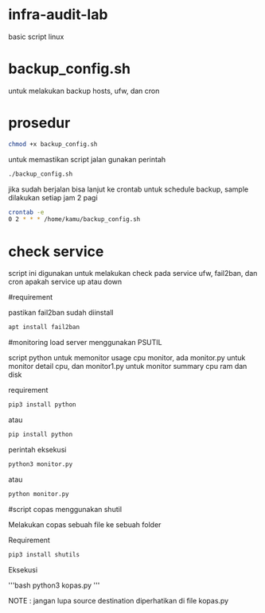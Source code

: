 # infra-audit-lab
basic script linux


# backup_config.sh

untuk melakukan backup hosts, ufw, dan cron

# prosedur
```bash
chmod +x backup_config.sh
```

untuk memastikan script jalan gunakan perintah
```bash
./backup_config.sh
```

jika sudah berjalan bisa lanjut ke crontab untuk schedule backup, sample dilakukan setiap jam 2 pagi

```bash
crontab -e
0 2 * * * /home/kamu/backup_config.sh
```


# check service

script ini digunakan untuk melakukan check pada service ufw, fail2ban, dan cron apakah service up atau down

#requirement

pastikan fail2ban sudah diinstall 
```bash
apt install fail2ban
```

#monitoring load server menggunakan PSUTIL

script python untuk memonitor usage cpu monitor, ada monitor.py untuk monitor detail cpu, dan monitor1.py untuk monitor summary cpu ram dan disk

requirement

```bash
pip3 install python
```

atau

```bash
pip install python
```


perintah eksekusi

```bash
python3 monitor.py
```

atau

```bash
python monitor.py
```


#script copas menggunakan shutil

Melakukan copas sebuah file ke sebuah folder

Requirement

```bash
pip3 install shutils
```

Eksekusi

'''bash
python3 kopas.py
'''

NOTE : jangan lupa source destination diperhatikan di file kopas.py
